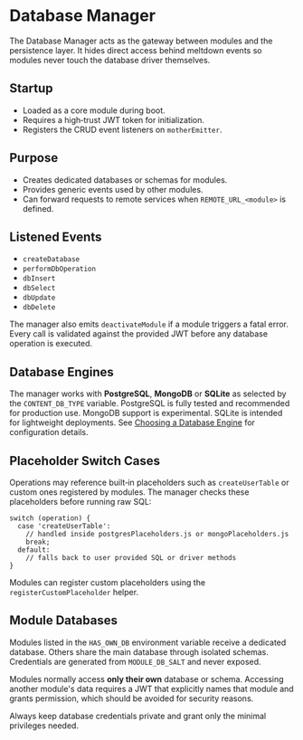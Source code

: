# Database Manager

The Database Manager acts as the gateway between modules and the persistence layer. It hides direct access behind meltdown events so modules never touch the database driver themselves.

## Startup
- Loaded as a core module during boot.
- Requires a high‑trust JWT token for initialization.
- Registers the CRUD event listeners on `motherEmitter`.

## Purpose
- Creates dedicated databases or schemas for modules.
- Provides generic events used by other modules.
- Can forward requests to remote services when `REMOTE_URL_<module>` is defined.

## Listened Events
- `createDatabase`
- `performDbOperation`
- `dbInsert`
- `dbSelect`
- `dbUpdate`
- `dbDelete`

The manager also emits `deactivateModule` if a module triggers a fatal error. Every call is validated against the provided JWT before any database operation is executed.

## Database Engines
The manager works with **PostgreSQL**, **MongoDB** or **SQLite** as selected by the `CONTENT_DB_TYPE` variable. PostgreSQL is fully tested and recommended for production use. MongoDB support is experimental. SQLite is intended for lightweight deployments. See [Choosing a Database Engine](../choosing_database_engine.md) for configuration details.

## Placeholder Switch Cases
Operations may reference built‑in placeholders such as `createUserTable` or custom ones registered by modules. The manager checks these placeholders before running raw SQL:

```
switch (operation) {
  case 'createUserTable':
    // handled inside postgresPlaceholders.js or mongoPlaceholders.js
    break;
  default:
    // falls back to user provided SQL or driver methods
}
```

Modules can register custom placeholders using the `registerCustomPlaceholder` helper.

## Module Databases
Modules listed in the `HAS_OWN_DB` environment variable receive a dedicated database. Others share the main database through isolated schemas. Credentials are generated from `MODULE_DB_SALT` and never exposed.

Modules normally access **only their own** database or schema. Accessing another module's data requires a JWT that explicitly names that module and grants permission, which should be avoided for security reasons.

Always keep database credentials private and grant only the minimal privileges needed.
